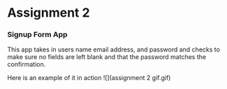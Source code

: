 # Assignment 2
### Signup Form App

This app takes in users name email address, and password and checks to make sure no fields are left blank and that the password matches the confirmation.

Here is an example of it in action
![](assignment 2 gif.gif)

